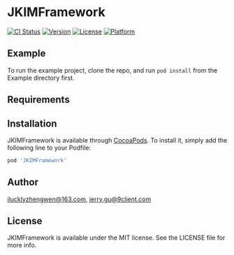 # JKIMFramework

[![CI Status](https://img.shields.io/travis/ilucklyzhengwen@163.com/JKIMFramework.svg?style=flat)](https://travis-ci.org/ilucklyzhengwen@163.com/JKIMFramework)
[![Version](https://img.shields.io/cocoapods/v/JKIMFramework.svg?style=flat)](https://cocoapods.org/pods/JKIMFramework)
[![License](https://img.shields.io/cocoapods/l/JKIMFramework.svg?style=flat)](https://cocoapods.org/pods/JKIMFramework)
[![Platform](https://img.shields.io/cocoapods/p/JKIMFramework.svg?style=flat)](https://cocoapods.org/pods/JKIMFramework)

## Example

To run the example project, clone the repo, and run `pod install` from the Example directory first.

## Requirements

## Installation

JKIMFramework is available through [CocoaPods](https://cocoapods.org). To install
it, simply add the following line to your Podfile:

```ruby
pod 'JKIMFramework'
```

## Author

ilucklyzhengwen@163.com, jerry.gu@9client.com

## License

JKIMFramework is available under the MIT license. See the LICENSE file for more info.
